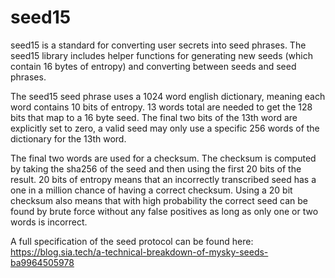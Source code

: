 # seed15

seed15 is a standard for converting user secrets into seed phrases. The seed15
library includes helper functions for generating new seeds (which contain 16
bytes of entropy) and converting between seeds and seed phrases.

The seed15 seed phrase uses a 1024 word english dictionary, meaning each word
contains 10 bits of entropy. 13 words total are needed to get the 128 bits that
map to a 16 byte seed. The final two bits of the 13th word are explicitly set
to zero, a valid seed may only use a specific 256 words of the dictionary for
the 13th word.

The final two words are used for a checksum. The checksum is computed by taking
the sha256 of the seed and then using the first 20 bits of the result. 20 bits
of entropy means that an incorrectly transcribed seed has a one in a million
chance of having a correct checksum. Using a 20 bit checksum also means that
with high probability the correct seed can be found by brute force without any
false positives as long as only one or two words is incorrect.

A full specification of the seed protocol can be found here:
https://blog.sia.tech/a-technical-breakdown-of-mysky-seeds-ba9964505978
